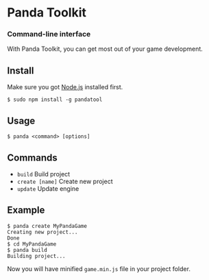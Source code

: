 # Panda Toolkit

### Command-line interface

With Panda Toolkit, you can get most out of your game development.

## Install

Make sure you got [Node.js](http://nodejs.org/) installed first.

    $ sudo npm install -g pandatool

## Usage
    
    $ panda <command> [options]

## Commands

- `build` Build project
- `create [name]` Create new project
- `update` Update engine

## Example

	$ panda create MyPandaGame
	Creating new project...
	Done
	$ cd MyPandaGame
	$ panda build
	Building project...

Now you will have minified `game.min.js` file in your project folder.
